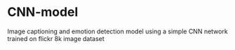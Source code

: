 # CNN-model
Image captioning and emotion detection model using a simple CNN network trained on flickr 8k image dataset
